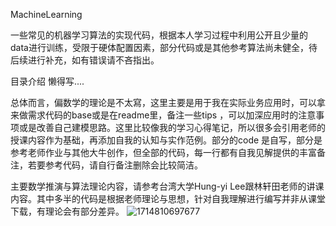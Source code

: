 MachineLearning

一些常见的机器学习算法的实现代码，根据本人学习过程中利用公开且少量的data进行训练，受限于硬体配置因素，部分代码或是其他参考算法尚未健全，待后续进行补充，如有错误请不吝指出。

目录介绍
懒得写....

总体而言，偏数学的理论是不太寫，这里主要是用于我在实际业务应用时，可以拿来做需求代码的base或是在readme里，备注一些tips ，可以加深应用时的注意事项或是改善自己建模思路。这里比较像我的学习心得笔记，所以很多会引用老师的授课内容作为基础，再添加自我的认知与实作范例。部分的code 是自写，部分是参考老师作业与其他大牛创作，但全部的代码，每一行都有自我见解提供的丰富备注，若要参考代码，请自行备注删除会比较简洁。

主要数学推演与算法理论内容，请参考台湾大学Hung-yi Lee跟林轩田老师的讲课内容。其中多半的代码是根据老师理论与思想，针对自我理解进行编写并非从课堂下载，有理论会有部分差异。
![1714810697677](https://github.com/joycelai140420/MachineLearning/assets/167413809/ec506ef8-937b-4a22-9afd-0a489f3c5fcc)

